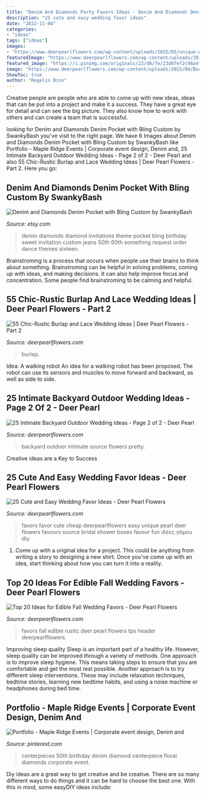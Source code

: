```yaml
---
title: "Denim And Diamonds Party Favors Ideas - Denim And Diamonds Denim Pocket With Bling Custom By Swankybash"
description: "25 cute and easy wedding favor ideas"
date: "2022-11-04"
categories:
- "ideas"
tags: ["ideas"]
images:
- "https://www.deerpearlflowers.com/wp-content/uploads/2015/05/unique-wedding-favors-cheap-wedding-favor-ideas.jpg"
featuredImage: "https://www.deerpearlflowers.com/wp-content/uploads/2015/05/unique-wedding-favors-cheap-wedding-favor-ideas.jpg"
featured_image: "https://i.pinimg.com/originals/23/d8/7e/23d87ef2c98a4fdfc5d9a5f3af1493ad.png"
image: "https://www.deerpearlflowers.com/wp-content/uploads/2015/04/Burlap-plant-wraps-wedding-favors-e1581687605944.jpg"
ShowToc: true
author: "Rogelio Bins"
---
```



Creative people are people who are able to come up with new ideas, ideas that can be put into a project and make it a success. They have a great eye for detail and can see the big picture. They also know how to work with others and can create a team that is successful.

	

		
looking for Denim and Diamonds Denim Pocket with Bling Custom by SwankyBash you've visit to the right page. We have 6 Images about Denim and Diamonds Denim Pocket with Bling Custom by SwankyBash like Portfolio - Maple Ridge Events | Corporate event design, Denim and, 25 Intimate Backyard Outdoor Wedding Ideas - Page 2 of 2 - Deer Pearl and also 55 Chic-Rustic Burlap and Lace Wedding Ideas | Deer Pearl Flowers - Part 2. Here you go:
		
    
## Denim And Diamonds Denim Pocket With Bling Custom By SwankyBash

<img loading=lazy src="https://img0.etsystatic.com/005/0/6994281/il_fullxfull.469608904_bkq5.jpg" onerror="this.onerror=null;this.src='https://tse2.mm.bing.net/th?id=OIP.qdXL9QNL7tVB82yquah1-gHaGH&amp;pid=15.1';" alt="Denim and Diamonds Denim Pocket with Bling Custom by SwankyBash">

_Source: etsy.com_

>denim diamonds diamond invitations theme pocket bling birthday sweet invitation custom jeans 50th 60th something request order dance themes sixteen. 

	

Brainstroming is a process that occurs when people use their brains to think about something. Brainstroming can be helpful in solving problems, coming up with ideas, and making decisions. It can also help improve focus and concentration. Some people find brainstroming to be calming and helpful.

    
## 55 Chic-Rustic Burlap And Lace Wedding Ideas | Deer Pearl Flowers - Part 2

<img loading=lazy src="https://www.deerpearlflowers.com/wp-content/uploads/2015/04/Burlap-plant-wraps-wedding-favors-e1581687605944.jpg" onerror="this.onerror=null;this.src='https://tse4.mm.bing.net/th?id=OIP.X3SifWmQRCfJmOxK7iSgFwHaLH&amp;pid=15.1';" alt="55 Chic-Rustic Burlap and Lace Wedding Ideas | Deer Pearl Flowers - Part 2">

_Source: deerpearlflowers.com_

>burlap. 

	

Idea: A walking robot
An idea for a walking robot has been proposed. The robot can use its sensors and muscles to move forward and backward, as well as side to side.

    
## 25 Intimate Backyard Outdoor Wedding Ideas - Page 2 Of 2 - Deer Pearl

<img loading=lazy src="https://www.deerpearlflowers.com/wp-content/uploads/2017/09/Intimate-Backyard-Outdoor-Wedding-Ideas-13.jpg" onerror="this.onerror=null;this.src='https://tse2.mm.bing.net/th?id=OIP.br-96ElECCUd0bpL6ekRbwHaKp&amp;pid=15.1';" alt="25 Intimate Backyard Outdoor Wedding Ideas - Page 2 of 2 - Deer Pearl">

_Source: deerpearlflowers.com_

>backyard outdoor intimate source flowers pretty. 

	

Creative ideas are a Key to Success

    
## 25 Cute And Easy Wedding Favor Ideas - Deer Pearl Flowers

<img loading=lazy src="https://www.deerpearlflowers.com/wp-content/uploads/2015/05/unique-wedding-favors-cheap-wedding-favor-ideas.jpg" onerror="this.onerror=null;this.src='https://tse4.mm.bing.net/th?id=OIP.YAC74YF1HzPap_qPVT94awHaVd&amp;pid=15.1';" alt="25 Cute and Easy Wedding Favor Ideas - Deer Pearl Flowers">

_Source: deerpearlflowers.com_

>favors favor cute cheap deerpearlflowers easy unique pearl deer flowers favours source bridal shower boxes favour fun ιδέες γάμου diy. 

	

1. Come up with a original idea for a project. This could be anything from writing a story to designing a new shirt. Once you've come up with an idea, start thinking about how you can turn it into a reality. 

    
## Top 20 Ideas For Edible Fall Wedding Favors - Deer Pearl Flowers

<img loading=lazy src="https://www.deerpearlflowers.com/wp-content/uploads/2018/02/rustic-fall-wedding-favors.jpg" onerror="this.onerror=null;this.src='https://tse3.mm.bing.net/th?id=OIP.H8R0Gn08XPEEkJuL4UuVMgHaFj&amp;pid=15.1';" alt="Top 20 Ideas for Edible Fall Wedding Favors - Deer Pearl Flowers">

_Source: deerpearlflowers.com_

>favors fall edible rustic deer pearl flowers tps header deerpearlflowers. 

	

Improving sleep quality
Sleep is an important part of a healthy life. However, sleep quality can be improved through a variety of methods. One approach is to improve sleep hygiene. This means taking steps to ensure that you are comfortable and get the most rest possible. Another approach is to try different sleep interventions. These may include relaxation techniques, bedtime stories, learning new bedtime habits, and using a noise machine or headphones during bed time.

    
## Portfolio - Maple Ridge Events | Corporate Event Design, Denim And

<img loading=lazy src="https://i.pinimg.com/originals/23/d8/7e/23d87ef2c98a4fdfc5d9a5f3af1493ad.png" onerror="this.onerror=null;this.src='https://tse3.mm.bing.net/th?id=OIP.pYoDLKzwIm9qVo6ELYFgSgHaFj&amp;pid=15.1';" alt="Portfolio - Maple Ridge Events | Corporate event design, Denim and">

_Source: pinterest.com_

>centerpieces 50th birthday denim diamond centerpiece floral diamonds corporate event. 

	

Diy ideas are a great way to get creative and be creative. There are so many different ways to do things and it can be hard to choose the best one. With this in mind, some easyDIY ideas include:

